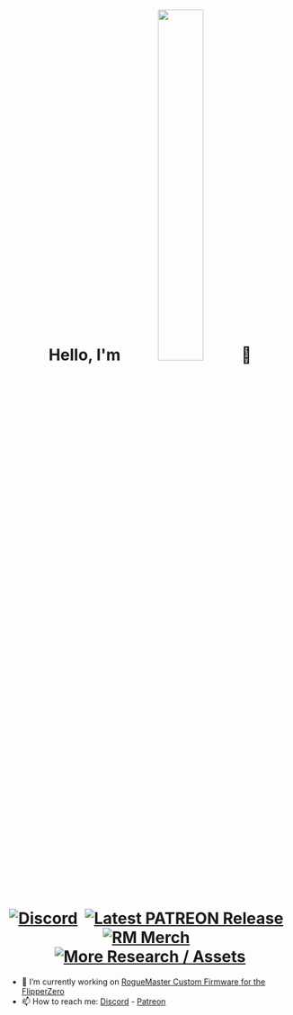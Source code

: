 
<p>
  <h1 align="center"><b>Hello, I'm <a href='https://rogue-master.net'><img src="https://rogue-master.net/img/rmlogo.png" width="40%"></a> 👋</b></h1>
</p>


<h1 align="center"><a href='https://discord.gg/gF2bBUzAFe' target='_blank'><img src='https://rogue-master.net/img/Discord.png' alt='Discord' title='Discord'></a>
&nbsp;<a href='https://www.patreon.com/RogueMaster?filters[tag]=Latest%20Release' target='_blank'><img src='https://rogue-master.net/img/Patreon.png' alt='Latest PATREON Release' title='Latest PATREON Release'></a>
&nbsp;<a href='https://shop.rogue-master.net/' target='_blank'><img src='https://rogue-master.net/img/Merch.png' alt='RM Merch'' title='RM Merch'></a>
&nbsp;<a href='https://github.com/RogueMaster/awesome-flipperzero-withModules' target='_blank'><img src='https://rogue-master.net/img/Resources.png' alt='More Research / Assets' title='More Research / Assets'></a></h1>


- 🔭 I’m currently working on <a href='https://www.patreon.com/RogueMaster'>RogueMaster Custom Firmware for the FlipperZero</a>
- 📫 How to reach me: <a href='https://discord.gg/gF2bBUzAFe' >Discord</a> - <a href='https://www.patreon.com/RogueMaster'>Patreon</a>
<br>



<!--
**RogueMaster/RogueMaster** is a ✨ _special_ ✨ repository because its `README.md` (this file) appears on your GitHub profile.

Here are some ideas to get you started:

- 🔭 I’m currently working on ...
- 🌱 I’m currently learning ...
- 👯 I’m looking to collaborate on ...
- 🤔 I’m looking for help with ...
- 💬 Ask me about ...
- 📫 How to reach me: ...
- 😄 Pronouns: ...
- ⚡ Fun fact: ...
-->
